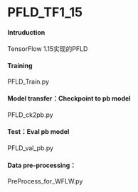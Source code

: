 # PFLD_TF1_15

#### Intruduction
TensorFlow 1.15实现的PFLD

#### Training
PFLD_Train.py

#### Model transfer：Checkpoint to pb model
PFLD_ck2pb.py

#### Test：Eval pb model 
PFLD_val_pb.py

#### Data pre-processing：
PreProcess_for_WFLW.py